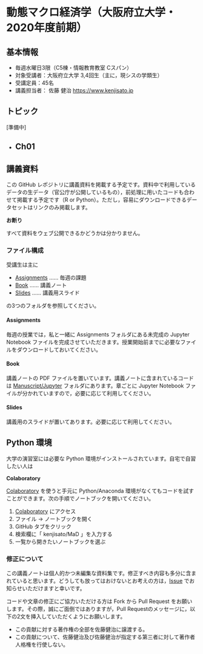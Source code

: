 # 動態マクロ経済学（大阪府立大学・2020年度前期）

## 基本情報

- 毎週水曜日3限（C5棟・情報教育教室 Cスパン）
- 対象受講者：大阪府立大学 3,4回生（主に，現シスの学類生）
- 受講定員：45名
- 講義担当者： 佐藤 健治 <https://www.kenjisato.jp>


## トピック

[準備中]

- Ch01
  - 


## 講義資料

この GitHub レポジトリに講義資料を掲載する予定です。資料中で利用しているデータの生データ（官公庁が公開しているもの），前処理に用いたコードも合わせて掲載する予定です（R or Python）。ただし，容易にダウンロードできるデータセットはリンクのみ掲載します。

**お断り**  

すべて資料をウェブ公開できるかどうかは分かりません。


### ファイル構成

受講生は主に 

- [Assignments](Assignments) …… 毎週の課題
- [Book](Book) …… 講義ノート
- [Slides](Slides) …… 講義用スライド

の3つのフォルダを参照してください。

#### Assignments

毎週の授業では，私と一緒に Assignments フォルダにある未完成の Jupyter Notebook ファイルを完成させていただきます。授業開始前までに必要なファイルをダウンロードしておいてください。

#### Book

講義ノートの PDF ファイルを置いています。講義ノートに含まれているコードは [Manuscript/Jupyter](Manuscript/Jupyter) フォルダにあります。章ごとに Jupyter Notebook ファイルが分かれていますので，必要に応じて利用してください。

#### Slides

講義用のスライドが置いてあります。必要に応じて利用してください。


## Python 環境

大学の演習室には必要な Python 環境がインストールされています。自宅で自習したい人は

**Colaboratory**

[Colaboratory](https://colab.research.google.com/) を使うと手元に Python/Anaconda 環境がなくてもコードを試すことができます。次の手順でノートブックを開いてください。

1. [Colaboratory](https://colab.research.google.com/) にアクセス
1. ファイル → ノートブックを開く
1. GitHub タブをクリック
1. 検索欄に「 kenjisato/MaD 」を入力する
1. 一覧から開きたいノートブックを選ぶ

      
### 修正について

この講義ノートは個人的かつ未編集な資料集です。修正すべき内容も多分に含まれていると思います。どうしても放ってはおけないとお考えの方は，[Issue](https://github.com/kenjisato/MaD/issues) でお知らせいただけますと幸いです。

コードや文章の修正にご協力いただける方は Fork から Pull Request をお願いします。その際，誠にご面倒ではありますが，Pull Requestのメッセージに，以下の2文を挿入していただくようにお願いします。

- この貢献に対する著作権の全部を佐藤健治に譲渡する。
- この貢献について、佐藤健治及び佐藤健治が指定する第三者に対して著作者人格権を行使しない。





